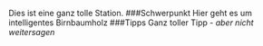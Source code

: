 Dies ist eine ganz tolle Station.
###Schwerpunkt
Hier geht es um intelligentes Birnbaumholz
###Tipps
Ganz toller Tipp - *aber nicht weitersagen*
